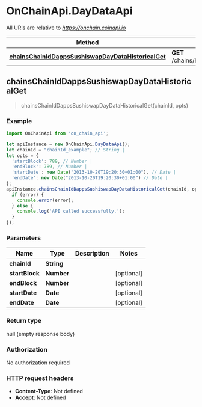 # OnChainApi.DayDataApi

All URIs are relative to *https://onchain.coinapi.io*

Method | HTTP request | Description
------------- | ------------- | -------------
[**chainsChainIdDappsSushiswapDayDataHistoricalGet**](DayDataApi.md#chainsChainIdDappsSushiswapDayDataHistoricalGet) | **GET** /chains/{chain_id}/dapps/sushiswap/dayData/historical | 



## chainsChainIdDappsSushiswapDayDataHistoricalGet

> chainsChainIdDappsSushiswapDayDataHistoricalGet(chainId, opts)



### Example

```javascript
import OnChainApi from 'on_chain_api';

let apiInstance = new OnChainApi.DayDataApi();
let chainId = "chainId_example"; // String | 
let opts = {
  'startBlock': 789, // Number | 
  'endBlock': 789, // Number | 
  'startDate': new Date("2013-10-20T19:20:30+01:00"), // Date | 
  'endDate': new Date("2013-10-20T19:20:30+01:00") // Date | 
};
apiInstance.chainsChainIdDappsSushiswapDayDataHistoricalGet(chainId, opts, (error, data, response) => {
  if (error) {
    console.error(error);
  } else {
    console.log('API called successfully.');
  }
});
```

### Parameters


Name | Type | Description  | Notes
------------- | ------------- | ------------- | -------------
 **chainId** | **String**|  | 
 **startBlock** | **Number**|  | [optional] 
 **endBlock** | **Number**|  | [optional] 
 **startDate** | **Date**|  | [optional] 
 **endDate** | **Date**|  | [optional] 

### Return type

null (empty response body)

### Authorization

No authorization required

### HTTP request headers

- **Content-Type**: Not defined
- **Accept**: Not defined


